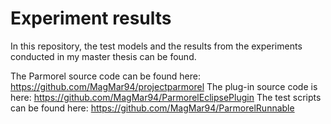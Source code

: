 # Experiment results

In this repository, the test models and the results from the experiments conducted in my master thesis can be found.

The Parmorel source code can be found here: https://github.com/MagMar94/projectparmorel
The plug-in source code is here: https://github.com/MagMar94/ParmorelEclipsePlugin
The test scripts can be found here: https://github.com/MagMar94/ParmorelRunnable
